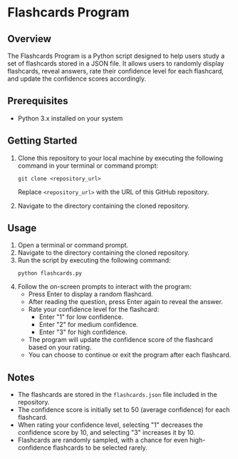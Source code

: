 # Flashcards Program

## Overview
The Flashcards Program is a Python script designed to help users study a set of flashcards stored in a JSON file. It allows users to randomly display flashcards, reveal answers, rate their confidence level for each flashcard, and update the confidence scores accordingly.

## Prerequisites
- Python 3.x installed on your system

## Getting Started
1. Clone this repository to your local machine by executing the following command in your terminal or command prompt:
    ```
    git clone <repository_url>
    ```
    Replace `<repository_url>` with the URL of this GitHub repository.

2. Navigate to the directory containing the cloned repository.

## Usage
1. Open a terminal or command prompt.
2. Navigate to the directory containing the cloned repository.
3. Run the script by executing the following command:
    ```
    python flashcards.py
    ```
4. Follow the on-screen prompts to interact with the program:
   - Press Enter to display a random flashcard.
   - After reading the question, press Enter again to reveal the answer.
   - Rate your confidence level for the flashcard:
        - Enter "1" for low confidence.
        - Enter "2" for medium confidence.
        - Enter "3" for high confidence.
   - The program will update the confidence score of the flashcard based on your rating.
   - You can choose to continue or exit the program after each flashcard.

## Notes
- The flashcards are stored in the `flashcards.json` file included in the repository.
- The confidence score is initially set to 50 (average confidence) for each flashcard.
- When rating your confidence level, selecting "1" decreases the confidence score by 10, and selecting "3" increases it by 10.
- Flashcards are randomly sampled, with a chance for even high-confidence flashcards to be selected rarely.
